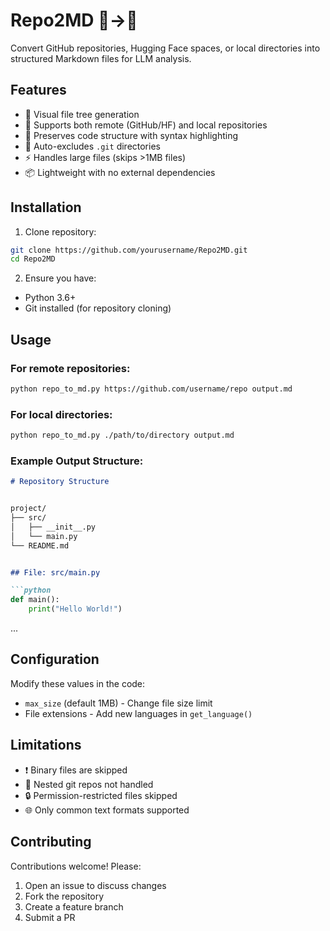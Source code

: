 # Repo2MD 📂→📄

Convert GitHub repositories, Hugging Face spaces, or local directories into structured Markdown files for LLM analysis.

## Features

- 🌳 Visual file tree generation
- 🔗 Supports both remote (GitHub/HF) and local repositories
- 📄 Preserves code structure with syntax highlighting
- 🚫 Auto-excludes `.git` directories
- ⚡ Handles large files (skips >1MB files)
- 📦 Lightweight with no external dependencies

## Installation

1. Clone repository:
```bash
git clone https://github.com/yourusername/Repo2MD.git
cd Repo2MD
```

2. Ensure you have:
- Python 3.6+
- Git installed (for repository cloning)

## Usage

### For remote repositories:
```bash
python repo_to_md.py https://github.com/username/repo output.md
```

### For local directories:
```bash
python repo_to_md.py ./path/to/directory output.md
```

### Example Output Structure:
```markdown
# Repository Structure


project/
├── src/
│   ├── __init__.py
│   └── main.py
└── README.md


## File: src/main.py

```python
def main():
    print("Hello World!")
```

...

## Configuration

Modify these values in the code:
- `max_size` (default 1MB) - Change file size limit
- File extensions - Add new languages in `get_language()`

## Limitations

- ❗ Binary files are skipped
- 📁 Nested git repos not handled
- 🔒 Permission-restricted files skipped
- 🌐 Only common text formats supported

## Contributing

Contributions welcome! Please:
1. Open an issue to discuss changes
2. Fork the repository
3. Create a feature branch
4. Submit a PR
